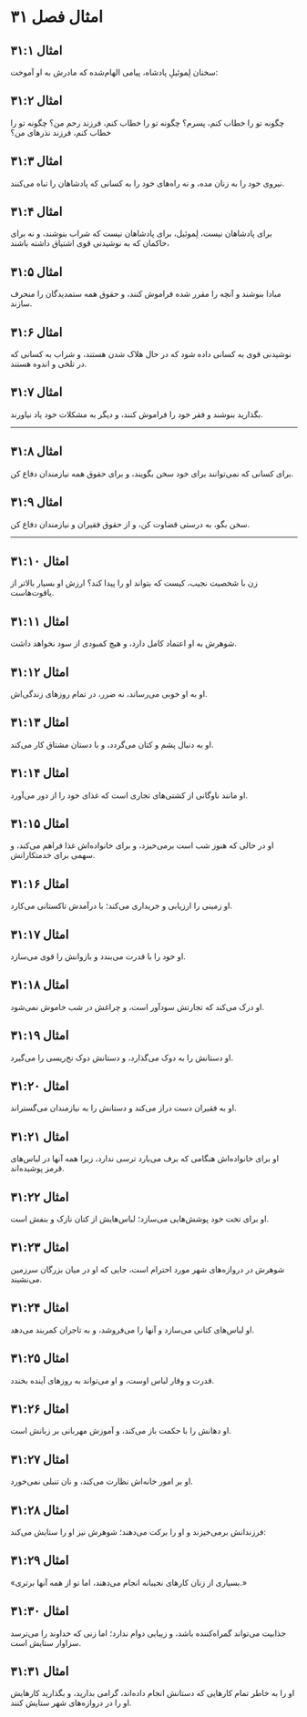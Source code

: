 # امثال فصل ۳۱

## امثال ۳۱:۱

سخنان لِموئیلِ پادشاه، پیامی الهام‌شده که مادرش به او آموخت:

## امثال ۳۱:۲

چگونه تو را خطاب کنم، پسرم؟ چگونه تو را خطاب کنم، فرزند رحم من؟ چگونه تو را خطاب کنم، فرزند نذرهای من؟

## امثال ۳۱:۳

نیروی خود را به زنان مده، و نه راه‌های خود را به کسانی که پادشاهان را تباه می‌کنند.

## امثال ۳۱:۴

برای پادشاهان نیست، لِموئیل، برای پادشاهان نیست که شراب بنوشند، و نه برای حاکمان که به نوشیدنی قوی اشتیاق داشته باشند،

## امثال ۳۱:۵

مبادا بنوشند و آنچه را مقرر شده فراموش کنند، و حقوق همه ستمدیدگان را منحرف سازند.

## امثال ۳۱:۶

نوشیدنی قوی به کسانی داده شود که در حال هلاک شدن هستند، و شراب به کسانی که در تلخی و اندوه هستند.

## امثال ۳۱:۷

بگذارید بنوشند و فقر خود را فراموش کنند، و دیگر به مشکلات خود یاد نیاورند.

---

## امثال ۳۱:۸

برای کسانی که نمی‌توانند برای خود سخن بگویند، و برای حقوق همه نیازمندان دفاع کن.

## امثال ۳۱:۹

سخن بگو، به درستی قضاوت کن، و از حقوق فقیران و نیازمندان دفاع کن.

---

## امثال ۳۱:۱۰

زن با شخصیت نجیب، کیست که بتواند او را پیدا کند؟ ارزش او بسیار بالاتر از یاقوت‌هاست.

## امثال ۳۱:۱۱

شوهرش به او اعتماد کامل دارد، و هیچ کمبودی از سود نخواهد داشت.

## امثال ۳۱:۱۲

او به او خوبی می‌رساند، نه ضرر، در تمام روزهای زندگی‌اش.

## امثال ۳۱:۱۳

او به دنبال پشم و کتان می‌گردد، و با دستان مشتاق کار می‌کند.

## امثال ۳۱:۱۴

او مانند ناوگانی از کشتی‌های تجاری است که غذای خود را از دور می‌آورد.

## امثال ۳۱:۱۵

او در حالی که هنوز شب است برمی‌خیزد، و برای خانواده‌اش غذا فراهم می‌کند، و سهمی برای خدمتکارانش.

## امثال ۳۱:۱۶

او زمینی را ارزیابی و خریداری می‌کند؛ با درآمدش تاکستانی می‌کارد.

## امثال ۳۱:۱۷

او خود را با قدرت می‌بندد و بازوانش را قوی می‌سازد.

## امثال ۳۱:۱۸

او درک می‌کند که تجارتش سودآور است، و چراغش در شب خاموش نمی‌شود.

## امثال ۳۱:۱۹

او دستانش را به دوک می‌گذارد، و دستانش دوک نخ‌ریسی را می‌گیرد.

## امثال ۳۱:۲۰

او به فقیران دست دراز می‌کند و دستانش را به نیازمندان می‌گستراند.

## امثال ۳۱:۲۱

او برای خانواده‌اش هنگامی که برف می‌بارد ترسی ندارد، زیرا همه آنها در لباس‌های قرمز پوشیده‌اند.

## امثال ۳۱:۲۲

او برای تخت خود پوشش‌هایی می‌سازد؛ لباس‌هایش از کتان نازک و بنفش است.

## امثال ۳۱:۲۳

شوهرش در دروازه‌های شهر مورد احترام است، جایی که او در میان بزرگان سرزمین می‌نشیند.

## امثال ۳۱:۲۴

او لباس‌های کتانی می‌سازد و آنها را می‌فروشد، و به تاجران کمربند می‌دهد.

## امثال ۳۱:۲۵

قدرت و وقار لباس اوست، و او می‌تواند به روزهای آینده بخندد.

## امثال ۳۱:۲۶

او دهانش را با حکمت باز می‌کند، و آموزش مهربانی بر زبانش است.

## امثال ۳۱:۲۷

او بر امور خانه‌اش نظارت می‌کند، و نان تنبلی نمی‌خورد.

## امثال ۳۱:۲۸

فرزندانش برمی‌خیزند و او را برکت می‌دهند؛ شوهرش نیز او را ستایش می‌کند:

## امثال ۳۱:۲۹

«بسیاری از زنان کارهای نجیبانه انجام می‌دهند، اما تو از همه آنها برتری.»

## امثال ۳۱:۳۰

جذابیت می‌تواند گمراه‌کننده باشد، و زیبایی دوام ندارد؛ اما زنی که خداوند را می‌ترسد سزاوار ستایش است.

## امثال ۳۱:۳۱

او را به خاطر تمام کارهایی که دستانش انجام داده‌اند، گرامی بدارید، و بگذارید کارهایش او را در دروازه‌های شهر ستایش کنند.
